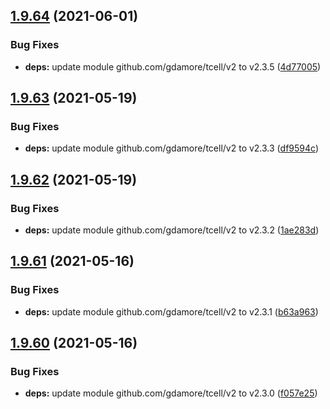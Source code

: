 ## [1.9.64](https://github.com/dds/aoc2020/compare/v1.9.63...v1.9.64) (2021-06-01)


### Bug Fixes

* **deps:** update module github.com/gdamore/tcell/v2 to v2.3.5 ([4d77005](https://github.com/dds/aoc2020/commit/4d770054b0eaba85b03d17c9021b906f2d3f5d9d))



## [1.9.63](https://github.com/dds/aoc2020/compare/v1.9.62...v1.9.63) (2021-05-19)


### Bug Fixes

* **deps:** update module github.com/gdamore/tcell/v2 to v2.3.3 ([df9594c](https://github.com/dds/aoc2020/commit/df9594c8437a3ffb64c2cd9d31634700f7229891))



## [1.9.62](https://github.com/dds/aoc2020/compare/v1.9.61...v1.9.62) (2021-05-19)


### Bug Fixes

* **deps:** update module github.com/gdamore/tcell/v2 to v2.3.2 ([1ae283d](https://github.com/dds/aoc2020/commit/1ae283d11365d2fd0a187e47403c981cd44cc264))



## [1.9.61](https://github.com/dds/aoc2020/compare/v1.9.60...v1.9.61) (2021-05-16)


### Bug Fixes

* **deps:** update module github.com/gdamore/tcell/v2 to v2.3.1 ([b63a963](https://github.com/dds/aoc2020/commit/b63a963596f77bd5040e6c1ec47ef3deac3fbb94))



## [1.9.60](https://github.com/dds/aoc2020/compare/v1.9.59...v1.9.60) (2021-05-16)


### Bug Fixes

* **deps:** update module github.com/gdamore/tcell/v2 to v2.3.0 ([f057e25](https://github.com/dds/aoc2020/commit/f057e25a1be3e0d38ba1d3ba8fd0a0181e2d1a3e))



